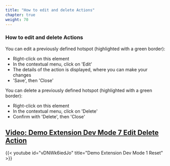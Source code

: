 ```yaml
---
title: "How to edit and delete Actions"
chapter: true
weight: 70
---
```


### How to edit and delete Actions
You can edit a previously defined hotspot (highlighted with a green border):

- Right-click on this element
- In the contextual menu, click on 'Edit'
- The details of the action is displayed, where you can make your changes
- 'Save', then 'Close'

You can delete a previously defined hotspot (highlighted with a green border):

- Right-click on this element
- In the contextual menu, click on 'Delete'
- Confirm with 'Delete', then 'Close'

## [Video: Demo Extension Dev Mode 7 Edit Delete Action](https://youtu.be/fzL9qy5rnMg)

{{< youtube id="vDNWk6iedJo" title="Demo Extension Dev Mode 1 Reset" >}}
